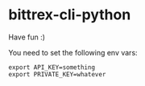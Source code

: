 # bittrex-cli-python

Have fun :)

You need to set the following env vars:

```
export API_KEY=something
export PRIVATE_KEY=whatever
```
